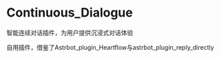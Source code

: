 # Continuous_Dialogue

智能连续对话插件，为用户提供沉浸式对话体验

自用插件，借鉴了Astrbot_plugin_Heartflow与astrbot_plugin_reply_directly
